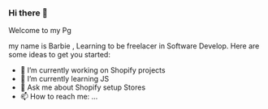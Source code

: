 ### Hi there 👋

Welcome to my Pg 

my name is Barbie , Learning to be freelacer in Software Develop. Here are some ideas to get you started:

- 🔭 I’m currently working on Shopify projects
- 🌱 I’m currently learning JS
- 💬 Ask me about Shopify setup Stores
- 📫 How to reach me: ...
